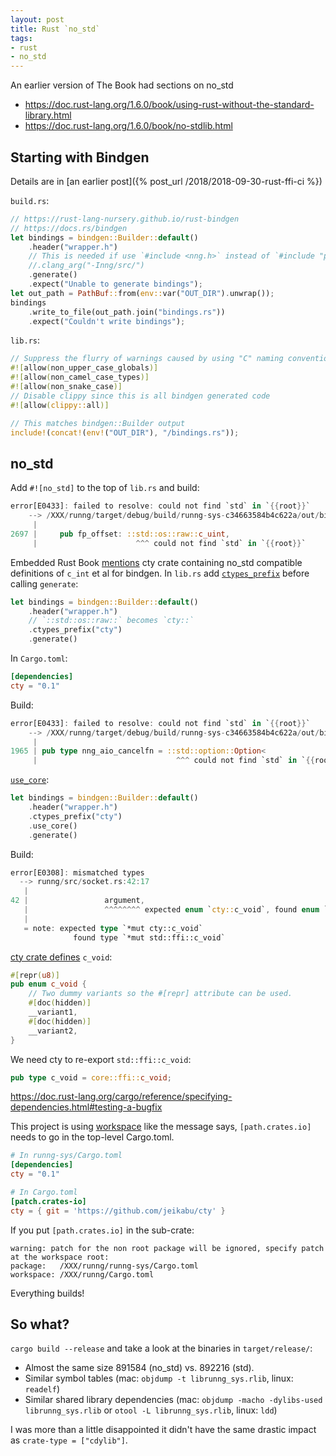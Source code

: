 ```yaml
---
layout: post
title: Rust `no_std`
tags:
- rust
- no_std
---
```


An earlier version of The Book had sections on no_std
- https://doc.rust-lang.org/1.6.0/book/using-rust-without-the-standard-library.html
- https://doc.rust-lang.org/1.6.0/book/no-stdlib.html

## Starting with Bindgen

Details are in [an earlier post]({% post_url /2018/2018-09-30-rust-ffi-ci %})

`build.rs`:
```rust
// https://rust-lang-nursery.github.io/rust-bindgen
// https://docs.rs/bindgen
let bindings = bindgen::Builder::default()
    .header("wrapper.h")
    // This is needed if use `#include <nng.h>` instead of `#include "path/nng.h"`
    //.clang_arg("-Inng/src/")
    .generate()
    .expect("Unable to generate bindings");
let out_path = PathBuf::from(env::var("OUT_DIR").unwrap());
bindings
    .write_to_file(out_path.join("bindings.rs"))
    .expect("Couldn't write bindings");
```

`lib.rs`:
```rust
// Suppress the flurry of warnings caused by using "C" naming conventions
#![allow(non_upper_case_globals)]
#![allow(non_camel_case_types)]
#![allow(non_snake_case)]
// Disable clippy since this is all bindgen generated code
#![allow(clippy::all)]

// This matches bindgen::Builder output
include!(concat!(env!("OUT_DIR"), "/bindings.rs"));
```

## no_std

Add `#![no_std]` to the top of `lib.rs` and build:
```rust
error[E0433]: failed to resolve: could not find `std` in `{{root}}`
    --> /XXX/runng/target/debug/build/runng-sys-c34663584b4c622a/out/bindings.rs:2697:22
     |
2697 |     pub fp_offset: ::std::os::raw::c_uint,
     |                      ^^^ could not find `std` in `{{root}}`
```

Embedded Rust Book [mentions](https://rust-embedded.github.io/book/interoperability/c-with-rust.html#automatically-generating-the-interface) cty crate containing no_std compatible definitions of `c_int` et al for bindgen.  In `lib.rs` add [`ctypes_prefix`](https://docs.rs/bindgen/0.47.0/bindgen/struct.Builder.html#method.ctypes_prefix) before calling `generate`:
```rust
let bindings = bindgen::Builder::default()
    .header("wrapper.h")
    // `::std::os::raw::` becomes `cty::`
    .ctypes_prefix("cty")
    .generate()
```

In `Cargo.toml`:
```toml
[dependencies]
cty = "0.1"
```

Build:
```rust
error[E0433]: failed to resolve: could not find `std` in `{{root}}`
    --> /XXX/runng/target/debug/build/runng-sys-c34663584b4c622a/out/bindings.rs:1965:31
     |
1965 | pub type nng_aio_cancelfn = ::std::option::Option<
     |                               ^^^ could not find `std` in `{{root}}`
```

[`use_core`](https://docs.rs/bindgen/0.47.0/bindgen/struct.Builder.html#method.use_core):
```rust
let bindings = bindgen::Builder::default()
    .header("wrapper.h")
    .ctypes_prefix("cty")
    .use_core()
    .generate()
```

Build:
```rust
error[E0308]: mismatched types
  --> runng/src/socket.rs:42:17
   |
42 |                 argument,
   |                 ^^^^^^^^ expected enum `cty::c_void`, found enum `std::ffi::c_void`
   |
   = note: expected type `*mut cty::c_void`
              found type `*mut std::ffi::c_void`
```

[cty crate defines](https://github.com/japaric/cty/blob/4d8b2525ae6adcd5a2cd09ec575234f0f65a1a80/src/lib.rs#L123) `c_void`:
```rust
#[repr(u8)]
pub enum c_void {
    // Two dummy variants so the #[repr] attribute can be used.
    #[doc(hidden)]
    __variant1,
    #[doc(hidden)]
    __variant2,
}
```

We need cty to re-export `std::ffi::c_void`:
```rust
pub type c_void = core::ffi::c_void;
```


https://doc.rust-lang.org/cargo/reference/specifying-dependencies.html#testing-a-bugfix

This project is using [workspace](https://doc.rust-lang.org/book/ch14-03-cargo-workspaces.html) like the message says, `[path.crates.io]` needs to go in the top-level Cargo.toml.

```toml
# In runng-sys/Cargo.toml
[dependencies]
cty = "0.1"

# In Cargo.toml
[patch.crates-io]
cty = { git = 'https://github.com/jeikabu/cty' }
```

If you put `[path.crates.io]` in the sub-crate:
```
warning: patch for the non root package will be ignored, specify patch at the workspace root:
package:   /XXX/runng/runng-sys/Cargo.toml
workspace: /XXX/runng/Cargo.toml
```

Everything builds!

## So what?

`cargo build --release` and take a look at the binaries in `target/release/`:
- Almost the same size 891584 (no_std) vs. 892216 (std).
- Similar symbol tables (mac: `objdump -t librunng_sys.rlib`, linux: `readelf`)
- Similar shared library dependencies (mac: `objdump -macho -dylibs-used librunng_sys.rlib` or `otool -L librunng_sys.rlib`, linux: `ldd`)

I was more than a little disappointed it didn't have the same drastic impact as `crate-type = ["cdylib"]`.

